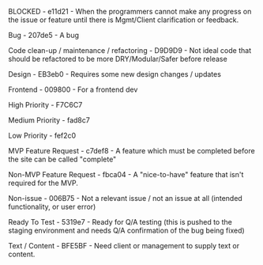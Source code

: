 BLOCKED - e11d21 - When the programmers cannot make any progress on the issue or feature until there is Mgmt/Client clarification or feedback.

Bug - 207de5 - A bug

Code clean-up / maintenance / refactoring - D9D9D9 - Not ideal code that should be refactored to be more DRY/Modular/Safer before release

Design - EB3eb0 - Requires some new design changes / updates

Frontend - 009800 - For a frontend dev

High Priority - F7C6C7

Medium Priority - fad8c7

Low Priority - fef2c0

MVP Feature Request - c7def8 - A feature which must be completed before the site can be called "complete"

Non-MVP Feature Request - fbca04 - A "nice-to-have" feature that isn't required for the MVP.

Non-issue - 006B75 - Not a relevant issue / not an issue at all (intended functionality, or user error)

Ready To Test - 5319e7 - Ready for Q/A testing (this is pushed to the staging environment and needs Q/A confirmation of the bug being fixed)

Text / Content - BFE5BF - Need client or management to supply text or content.
